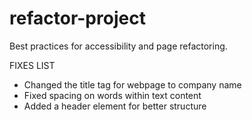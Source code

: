 # refactor-project
Best practices for accessibility and page refactoring.

FIXES LIST
- Changed the title tag for webpage to company name
- Fixed spacing on words within text content
- Added a header element for better structure
